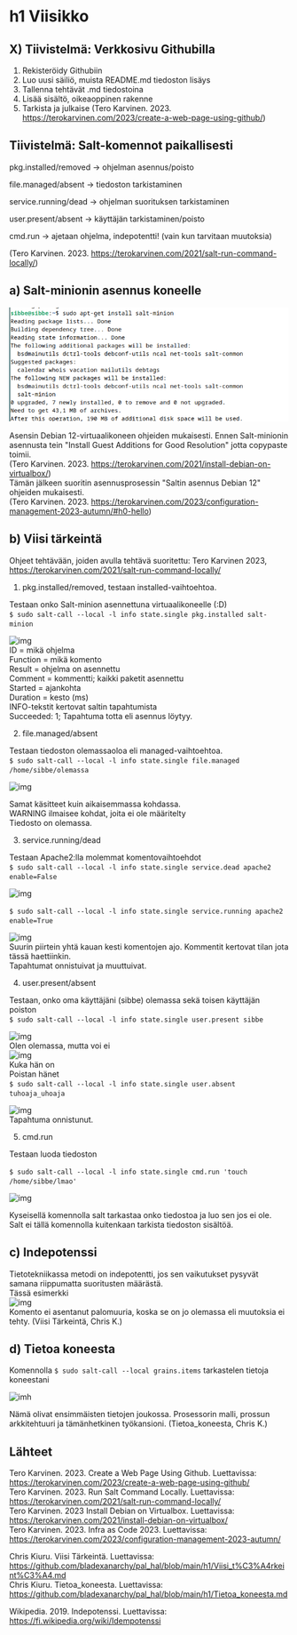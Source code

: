# h1 Viisikko

## X) Tiivistelmä: Verkkosivu Githubilla

1. Rekisteröidy Githubiin
2. Luo uusi säiliö, muista README.md tiedoston lisäys
3. Tallenna tehtävät .md tiedostoina
4. Lisää sisältö, oikeaoppinen rakenne
5. Tarkista ja julkaise
(Tero Karvinen. 2023. https://terokarvinen.com/2023/create-a-web-page-using-github/)


## Tiivistelmä: Salt-komennot paikallisesti

pkg.installed/removed -> ohjelman asennus/poisto   

file.managed/absent -> tiedoston tarkistaminen  

service.running/dead -> ohjelman suorituksen tarkistaminen   

user.present/absent -> käyttäjän tarkistaminen/poisto   

cmd.run -> ajetaan ohjelma, indepotentti! (vain kun tarvitaan muutoksia)   

(Tero Karvinen. 2023. https://terokarvinen.com/2021/salt-run-command-locally/)   


## a) Salt-minionin asennus koneelle

![img](./ins.png)

Asensin Debian 12-virtuaalikoneen ohjeiden mukaisesti.
Ennen Salt-minionin asennusta tein "Install Guest Additions for Good Resolution" jotta copypaste toimii.  
(Tero Karvinen. 2023. https://terokarvinen.com/2021/install-debian-on-virtualbox/)  
Tämän jälkeen suoritin asennusprosessin "Saltin asennus Debian 12" ohjeiden mukaisesti.  
(Tero Karvinen. 2023. https://terokarvinen.com/2023/configuration-management-2023-autumn/#h0-hello)  


## b) Viisi tärkeintä

Ohjeet tehtävään, joiden avulla tehtävä suoritettu: Tero Karvinen 2023, https://terokarvinen.com/2021/salt-run-command-locally/  
1. pkg.installed/removed, testaan installed-vaihtoehtoa.
   
Testaan onko Salt-minion asennettuna virtuaalikoneelle (:D)  
```$ sudo salt-call --local -l info state.single pkg.installed salt-minion```   

![img](./lol.png)   
ID = mikä ohjelma   
Function = mikä komento   
Result = ohjelma on asennettu   
Comment = kommentti; kaikki paketit asennettu   
Started = ajankohta   
Duration = kesto (ms)   
INFO-tekstit kertovat saltin tapahtumista   
Succeeded: 1; Tapahtuma totta eli asennus löytyy.   

2. file.managed/absent

Testaan tiedoston olemassaoloa eli managed-vaihtoehtoa.   
```$ sudo salt-call --local -l info state.single file.managed /home/sibbe/olemassa```   

![img](./shh.png)   

Samat käsitteet kuin aikaisemmassa kohdassa.   
WARNING ilmaisee kohdat, joita ei ole määritelty   
Tiedosto on olemassa.   

3. service.running/dead
   
Testaan Apache2:lla molemmat komentovaihtoehdot   
```$ sudo salt-call --local -l info state.single service.dead apache2 enable=False```   

![img](./kolmas.png)   

```$ sudo salt-call --local -l info state.single service.running apache2 enable=True```   

![img](./neljas.png)   
Suurin piirtein yhtä kauan kesti komentojen ajo. Kommentit kertovat tilan jota tässä haettiinkin.   
Tapahtumat onnistuivat ja muuttuivat.   

4. user.present/absent

Testaan, onko oma käyttäjäni (sibbe) olemassa sekä toisen käyttäjän poiston   
```$ sudo salt-call --local -l info state.single user.present sibbe```   

![img](./olen.png)   
Olen olemassa, mutta voi ei   
![img](./no.png)   
Kuka hän on   
Poistan hänet   
```$ sudo salt-call --local -l info state.single user.absent tuhoaja_uhoaja```   

![img](./jes.png)   
Tapahtuma onnistunut.   

5. cmd.run

Testaan luoda tiedoston   

```$ sudo salt-call --local -l info state.single cmd.run 'touch /home/sibbe/lmao'```   

![img](./juu.png)   

Kyseisellä komennolla salt tarkastaa onko tiedostoa ja luo sen jos ei ole.   
Salt ei tällä komennolla kuitenkaan tarkista tiedoston sisältöä.   


## c) Indepotenssi   

Tietotekniikassa metodi on indepotentti, jos sen vaikutukset pysyvät samana riippumatta suoritusten määrästä.   
Tässä esimerkki   
![img](./on.png)   
Komento ei asentanut palomuuria, koska se on jo olemassa eli muutoksia ei tehty. (Viisi Tärkeintä, Chris K.)   


## d) Tietoa koneesta   
Komennolla ```$ sudo salt-call --local grains.items``` tarkastelen tietoja koneestani   

![imh](./aa.png)   

Nämä olivat ensimmäisten tietojen joukossa. Prosessorin malli, prossun arkkitehtuuri ja tämänhetkinen työkansioni. (Tietoa_koneesta, Chris K.)


## Lähteet

Tero Karvinen. 2023. Create a Web Page Using Github. Luettavissa: https://terokarvinen.com/2023/create-a-web-page-using-github/   
Tero Karvinen. 2023. Run Salt Command Locally. Luettavissa: https://terokarvinen.com/2021/salt-run-command-locally/   
Tero Karvinen. 2023 Install Debian on Virtualbox. Luettavissa: https://terokarvinen.com/2021/install-debian-on-virtualbox/   
Tero Karvinen. 2023. Infra as Code 2023. Luettavissa: https://terokarvinen.com/2023/configuration-management-2023-autumn/   

Chris Kiuru. Viisi Tärkeintä. Luettavissa: https://github.com/bladexanarchy/pal_hal/blob/main/h1/Viisi_t%C3%A4rkeint%C3%A4.md   
Chris Kiuru. Tietoa_koneesta. Luettavissa: https://github.com/bladexanarchy/pal_hal/blob/main/h1/Tietoa_koneesta.md   

Wikipedia. 2019. Indepotenssi. Luettavissa: https://fi.wikipedia.org/wiki/Idempotenssi   

